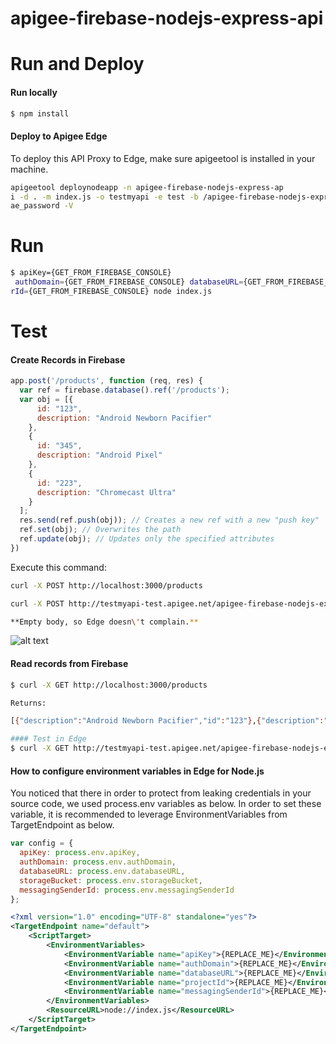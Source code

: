 apigee-firebase-nodejs-express-api
==================================

Run and Deploy
======
#### Run locally
```bash
$ npm install
```

#### Deploy to Apigee Edge

To deploy this API Proxy to Edge, make sure apigeetool is installed in your machine.
```bash
apigeetool deploynodeapp -n apigee-firebase-nodejs-express-ap
i -d . -m index.js -o testmyapi -e test -b /apigee-firebase-nodejs-express-api -u $ae_username -p $
ae_password -V
```

Run
===
```bash
$ apiKey={GET_FROM_FIREBASE_CONSOLE}
 authDomain={GET_FROM_FIREBASE_CONSOLE} databaseURL={GET_FROM_FIREBASE_CONSOLE} projectId={GET_FROM_FIREBASE_CONSOLE} messagingSende
rId={GET_FROM_FIREBASE_CONSOLE} node index.js
```
Test
====

#### Create Records in Firebase

```javascript
app.post('/products', function (req, res) {
  var ref = firebase.database().ref('/products');
  var obj = [{
      id: "123",
      description: "Android Newborn Pacifier"
    },
    {
      id: "345",
      description: "Android Pixel"
    },
    {
      id: "223",
      description: "Chromecast Ultra"
    }
  ];
  res.send(ref.push(obj)); // Creates a new ref with a new "push key"
  ref.set(obj); // Overwrites the path
  ref.update(obj); // Updates only the specified attributes
})
```

Execute this command:
```bash
curl -X POST http://localhost:3000/products

curl -X POST http://testmyapi-test.apigee.net/apigee-firebase-nodejs-express-api/products -d ''

**Empty body, so Edge doesn\'t complain.**

```
![alt text](/images/create_arrays_in_firebase.png "create array in firebase")

#### Read records from Firebase

```bash
$ curl -X GET http://localhost:3000/products

Returns:

[{"description":"Android Newborn Pacifier","id":"123"},{"description":"Android Pixel","id":"345"},{"description":"Chromecast Ultra","id":"223"}]

#### Test in Edge
$ curl -X GET http://testmyapi-test.apigee.net/apigee-firebase-nodejs-express-api/products
```

#### How to configure environment variables in Edge for Node.js
You noticed that there in order to protect from leaking credentials in your source code, we used process.env variables as below. In order to set these variable, it is recommended to leverage EnvironmentVariables from TargetEndpoint as below.

```javascript
var config = {
  apiKey: process.env.apiKey,
  authDomain: process.env.authDomain,
  databaseURL: process.env.databaseURL,
  storageBucket: process.env.storageBucket,
  messagingSenderId: process.env.messagingSenderId
};
```

```xml
<?xml version="1.0" encoding="UTF-8" standalone="yes"?>
<TargetEndpoint name="default">
    <ScriptTarget>
        <EnvironmentVariables>
            <EnvironmentVariable name="apiKey">{REPLACE_ME}</EnvironmentVariable>
            <EnvironmentVariable name="authDomain">{REPLACE_ME}</EnvironmentVariable>
            <EnvironmentVariable name="databaseURL">{REPLACE_ME}</EnvironmentVariable>
            <EnvironmentVariable name="projectId">{REPLACE_ME}</EnvironmentVariable>
            <EnvironmentVariable name="messagingSenderId">{REPLACE_ME}</EnvironmentVariable>
        </EnvironmentVariables>
        <ResourceURL>node://index.js</ResourceURL>
    </ScriptTarget>
</TargetEndpoint>
```